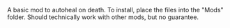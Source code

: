 A basic mod to autoheal on death.
To install, place the files into the "Mods" folder.
Should technically work with other mods, but no guarantee.
